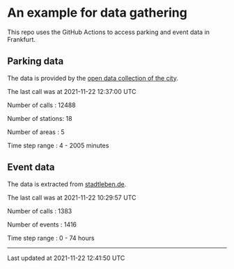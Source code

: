 # An example for data gathering

This repo uses the GitHub Actions to access parking and event data in Frankfurt.

## Parking data
The data is provided by the [open data collection of the city](https://www.offenedaten.frankfurt.de/).

The last call was at 2021-11-22 12:37:00 UTC

Number of calls   : 12488

Number of stations:    18

Number of areas   :     5

Time step range   :     4 -  2005 minutes


## Event data
The data is extracted from [stadtleben.de](https://stadtleben.de/frankfurt/).

The last call was at 2021-11-22 10:29:57 UTC

Number of calls   : 1383

Number of events  : 1416

Time step range   :    0 -   74 hours


----

Last updated at 2021-11-22 12:41:50 UTC
